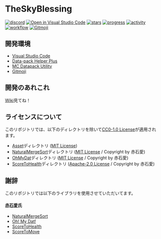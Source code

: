 # TheSkyBlessing
[![discord](https://img.shields.io/discord/742465492861845564?logo=discord&label=discord)](https://discord.gg/vPqHuQNMEv)
[![Open in Visual Studio Code](https://open.vscode.dev/badges/open-in-vscode.svg)](https://open.vscode.dev/ProjectTSB/TheSkyBlessing)
[![stars](https://img.shields.io/github/stars/ProjectTSB/TheSkyBlessing?logo=github)](https://github.com/ProjectTSB/TheSkyBlessing/stargazers)
[![progress](https://img.shields.io/github/milestones/progress/ProjectTSB/TheSkyBlessing/1?label=devProgress&logo=github)](https://github.com/ProjectTSB/TheSkyBlessing/milestone/1)
[![activity](https://img.shields.io/github/commit-activity/m/ProjectTSB/TheSkyBlessing?label=commit&logo=github)](https://github.com/ProjectTSB/TheSkyBlessing/commits/master)
[![workflow](https://img.shields.io/github/workflow/status/ProjectTSB/TheSkyBlessing/lint-datapack/master?label=linter)](https://github.com/ProjectTSB/TheSkyBlessing/actions?query=workflow%3Alint-datapack)
[![Gitmoji](https://img.shields.io/badge/gitmoji-%20😜%20😍-FFDD67.svg)](https://gitmoji.carloscuesta.me/)

## 開発環境
* [Visual Studio Code](https://azure.microsoft.com/ja-jp/products/visual-studio-code/)
* [Data-pack Helper Plus](https://github.com/SPGoding/datapack-language-server)
* [MC Datapack Utility](https://github.com/ChenCMD/MC-Datapack-Utility)
* [Gitmoji](https://marketplace.visualstudio.com/items?itemName=Vtrois.gitmoji-vscode)

## 開発のあれこれ
[Wiki](https://github.com/ProjectTSB/TheSkyBlessing/wiki)見てね！

## ライセンスについて
このリポジトリでは、以下のディレクトリを除いて[CC0-1.0 License](LICENSE)が適用されます。
* [Asset](Asset)ディレクトリ ([MIT License](Asset/LICENSE))
* [NaturalMergeSort](NaturalMergeSort)ディレクトリ ([MIT License](NaturalMergeSort/LICENSE) / Copyright by 赤石愛)
* [OhMyDat](OhMyDat)ディレクトリ ([MIT License](OhMyDat/LICENSE) / Copyright by 赤石愛)
* [ScoreToHealth](ScoreToHealth)ディレクトリ ([Apache-2.0 License](ScoreToHealth/LICENSE) / Copyright by 赤石愛)

## 謝辞
このリポジトリでは以下のライブラリを使用させていただいてます。

#### [赤石愛](https://twitter.com/AiAkaishi)氏
* [NaturalMergeSort](https://github.com/Ai-Akaishi/NaturalMergeSort)
* [Oh! My Dat!](https://github.com/Ai-Akaishi/OhMyDat)
* [ScoreToHealth](https://github.com/Ai-Akaishi/ScoreToHealth)
* [ScoreToMove](https://github.com/Ai-Akaishi/ScoreToMove)